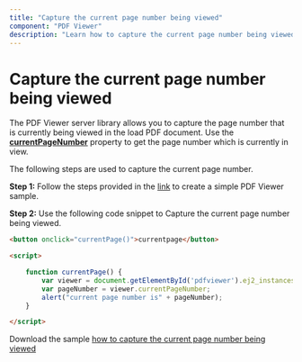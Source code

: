 ```yaml
---
title: "Capture the current page number being viewed"
component: "PDF Viewer"
description: "Learn how to capture the current page number being viewed in PDF Documents using PDF Viewer control."
---
```


# Capture the current page number being viewed

The PDF Viewer server library allows you to capture the page number that is currently being viewed in the load PDF document. Use the [**currentPageNumber**](https://ej2.syncfusion.com/javascript/documentation/api/pdfviewer/#currentpagenumber) property to get the page number which is currently in view.

The following steps are used to capture the current page number.

**Step 1:** Follow the steps provided in the [link](https://ej2.syncfusion.com/aspnetcore/documentation/pdfviewer/getting-started/) to create a simple PDF Viewer sample.

**Step 2:** Use the following code snippet to Capture the current page number being viewed.

```html
<button onclick="currentPage()">currentpage</button>

<script>

    function currentPage() {
        var viewer = document.getElementById('pdfviewer').ej2_instances[0];
        var pageNumber = viewer.currentPageNumber;
        alert("current page number is" + pageNumber);
    }

</script>
```

Download the sample [how to capture the current page number being viewed](https://www.syncfusion.com/downloads/support/directtrac/general/ze/EJ2PDFViewer_Core3.0-928043304.zip)